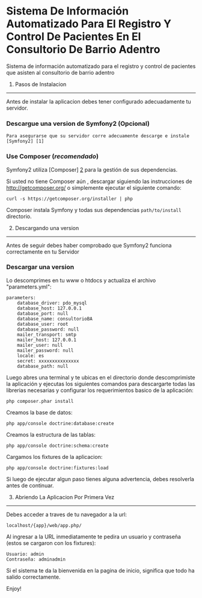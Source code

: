Sistema De Información Automatizado Para El Registro Y Control De Pacientes En El Consultorio De Barrio Adentro
========================

Sistema de información automatizado para el registro y control de pacientes que asisten al consultorio 
de barrio adentro

1) Pasos de Instalacion
----------------------------------

Antes de instalar la aplicacion debes tener configurado adecuadamente tu servidor.

### Descargue una version de Symfony2 (Opcional)

    Para asegurarse que su servidor corre adecuamente descarge e instale [Symfony2] [1]

### Use Composer (*recomendado*)

Symfony2 utiliza [Composer] [2] para la gestión de sus dependencias.

Si usted no tiene Composer aún , descargar siguiendo las instrucciones de
http://getcomposer.org/ o simplemente ejecutar el siguiente comando:

    curl -s https://getcomposer.org/installer | php

Composer instala Symfony y todas sus dependencias
`path/to/install` directorio.

2) Descargando una version
-------------------------------------

Antes de seguir debes haber comprobado que Symfony2 funciona correctamente en tu Servidor

### Descargar una version

Lo descomprimes en tu www o htdocs y actualiza el archivo "parameters.yml":

    parameters:
        database_driver: pdo_mysql
        database_host: 127.0.0.1
        database_port: null
        database_name: consultorioBA
        database_user: root
        database_password: null
        mailer_transport: smtp
        mailer_host: 127.0.0.1
        mailer_user: null
        mailer_password: null
        locale: es
        secret: xxxxxxxxxxxxxxx
        database_path: null
    

Luego abres una terminal y te ubicas en el directorio donde descomprimiste la aplicación y ejecutas los siguientes comandos para descargarte todas las librerias necesarias y configurar los requerimientos basico de la aplicación:

    php composer.phar install

Creamos la base de datos:

    php app/console doctrine:database:create

Creamos la estructura de las tablas:

    php app/console doctrine:schema:create

Cargamos los fixtures de la aplicacion:

    php app/console doctrine:fixtures:load

Si luego de ejecutar algun paso tienes alguna advertencia, debes resolverla antes de continuar.

3) Abriendo La Aplicacion Por Primera Vez
--------------------------------

Debes acceder a traves de tu navegador a la url:

    localhost/{app}/web/app.php/

Al ingresar a la URL inmediatamente te pedira un usuario y contraseña (estos se cargaron con los fixtures):

    Usuario: admin
    Contraseña: adminadmin

Si el sistema te da la bienvenida en la pagina de inicio, significa que todo ha salido correctamente.

Enjoy!

[1]:  http://symfony.com/doc/2.1/book/installation.html
[2]:  http://getcomposer.org/
